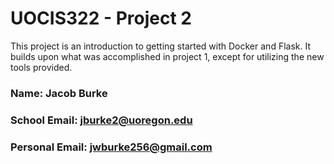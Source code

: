 # UOCIS322 - Project 2 #

This project is an introduction to getting started with Docker and Flask. It builds upon what was accomplished in project 1, except for utilizing the new tools provided.

### Name: Jacob Burke

### School Email: jburke2@uoregon.edu

### Personal Email: jwburke256@gmail.com
